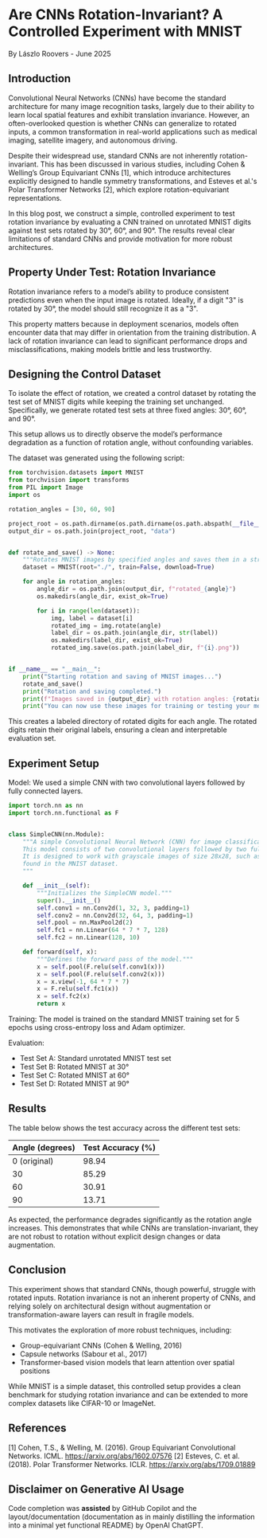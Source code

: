 # Are CNNs Rotation-Invariant? A Controlled Experiment with MNIST
By Lászlo Roovers - June 2025
## Introduction

Convolutional Neural Networks (CNNs) have become the standard architecture for many image recognition tasks, largely due to their ability to learn local spatial features and exhibit translation invariance. However, an often-overlooked question is whether CNNs can generalize to rotated inputs, a common transformation in real-world applications such as medical imaging, satellite imagery, and autonomous driving.

Despite their widespread use, standard CNNs are not inherently rotation-invariant. This has been discussed in various studies, including Cohen & Welling’s Group Equivariant CNNs [1], which introduce architectures explicitly designed to handle symmetry transformations, and Esteves et al.'s Polar Transformer Networks [2], which explore rotation-equivariant representations.

In this blog post, we construct a simple, controlled experiment to test rotation invariance by evaluating a CNN trained on unrotated MNIST digits against test sets rotated by 30°, 60°, and 90°. The results reveal clear limitations of standard CNNs and provide motivation for more robust architectures.

## Property Under Test: Rotation Invariance

Rotation invariance refers to a model’s ability to produce consistent predictions even when the input image is rotated. Ideally, if a digit "3" is rotated by 30°, the model should still recognize it as a "3".

This property matters because in deployment scenarios, models often encounter data that may differ in orientation from the training distribution. A lack of rotation invariance can lead to significant performance drops and misclassifications, making models brittle and less trustworthy.

## Designing the Control Dataset

To isolate the effect of rotation, we created a control dataset by rotating the test set of MNIST digits while keeping the training set unchanged. Specifically, we generate rotated test sets at three fixed angles: 30°, 60°, and 90°.

This setup allows us to directly observe the model’s performance degradation as a function of rotation angle, without confounding variables.

The dataset was generated using the following script:

```python
from torchvision.datasets import MNIST
from torchvision import transforms
from PIL import Image
import os

rotation_angles = [30, 60, 90]

project_root = os.path.dirname(os.path.dirname(os.path.abspath(__file__)))
output_dir = os.path.join(project_root, "data")


def rotate_and_save() -> None:
    """Rotates MNIST images by specified angles and saves them in a structured directory."""
    dataset = MNIST(root="./", train=False, download=True)

    for angle in rotation_angles:
        angle_dir = os.path.join(output_dir, f"rotated_{angle}")
        os.makedirs(angle_dir, exist_ok=True)

        for i in range(len(dataset)):
            img, label = dataset[i]
            rotated_img = img.rotate(angle)
            label_dir = os.path.join(angle_dir, str(label))
            os.makedirs(label_dir, exist_ok=True)
            rotated_img.save(os.path.join(label_dir, f"{i}.png"))


if __name__ == "__main__":
    print("Starting rotation and saving of MNIST images...")
    rotate_and_save()
    print("Rotation and saving completed.")
    print(f"Images saved in {output_dir} with rotation angles: {rotation_angles}")
    print("You can now use these images for training or testing your models.")
```

This creates a labeled directory of rotated digits for each angle. The rotated digits retain their original labels, ensuring a clean and interpretable evaluation set.

## Experiment Setup

Model: We used a simple CNN with two convolutional layers followed by fully connected layers.

```python
import torch.nn as nn
import torch.nn.functional as F


class SimpleCNN(nn.Module):
    """A simple Convolutional Neural Network (CNN) for image classification.
    This model consists of two convolutional layers followed by two fully connected layers.
    It is designed to work with grayscale images of size 28x28, such as those
    found in the MNIST dataset.
    """

    def __init__(self):
        """Initializes the SimpleCNN model."""
        super().__init__()
        self.conv1 = nn.Conv2d(1, 32, 3, padding=1)
        self.conv2 = nn.Conv2d(32, 64, 3, padding=1)
        self.pool = nn.MaxPool2d(2)
        self.fc1 = nn.Linear(64 * 7 * 7, 128)
        self.fc2 = nn.Linear(128, 10)

    def forward(self, x):
        """Defines the forward pass of the model."""
        x = self.pool(F.relu(self.conv1(x)))
        x = self.pool(F.relu(self.conv2(x)))
        x = x.view(-1, 64 * 7 * 7)
        x = F.relu(self.fc1(x))
        x = self.fc2(x)
        return x
```

Training: The model is trained on the standard MNIST training set for 5 epochs using cross-entropy loss and Adam optimizer.

Evaluation:

- Test Set A: Standard unrotated MNIST test set
- Test Set B: Rotated MNIST at 30°
- Test Set C: Rotated MNIST at 60°
- Test Set D: Rotated MNIST at 90°

## Results

The table below shows the test accuracy across the different test sets:

| Angle (degrees) | Test Accuracy (%) |
| --------------- | ----------------- |
| 0 (original)    | 98.94             |
| 30              | 85.29             |
| 60              | 30.91             |
| 90              | 13.71             |

As expected, the performance degrades significantly as the rotation angle increases. This demonstrates that while CNNs are translation-invariant, they are not robust to rotation without explicit design changes or data augmentation.

## Conclusion

This experiment shows that standard CNNs, though powerful, struggle with rotated inputs. Rotation invariance is not an inherent property of CNNs, and relying solely on architectural design without augmentation or transformation-aware layers can result in fragile models.

This motivates the exploration of more robust techniques, including:

- Group-equivariant CNNs (Cohen & Welling, 2016)
- Capsule networks (Sabour et al., 2017)
- Transformer-based vision models that learn attention over spatial positions

While MNIST is a simple dataset, this controlled setup provides a clean benchmark for studying rotation invariance and can be extended to more complex datasets like CIFAR-10 or ImageNet.

## References

[1] Cohen, T.S., & Welling, M. (2016). Group Equivariant Convolutional Networks. ICML. https://arxiv.org/abs/1602.07576
[2] Esteves, C. et al. (2018). Polar Transformer Networks. ICLR. https://arxiv.org/abs/1709.01889

## Disclaimer on Generative AI Usage
Code completion was **assisted** by GitHub Copilot and the layout/documentation (documentation as in mainly distilling the information into a minimal yet functional README) by OpenAI ChatGPT.
